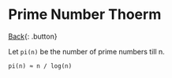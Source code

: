# Prime Number Thoerm

[Back](../../index.md){: .button}

Let `pi(n)` be the number of prime numbers till n.

```
pi(n) ≈ n / log(n)
```
